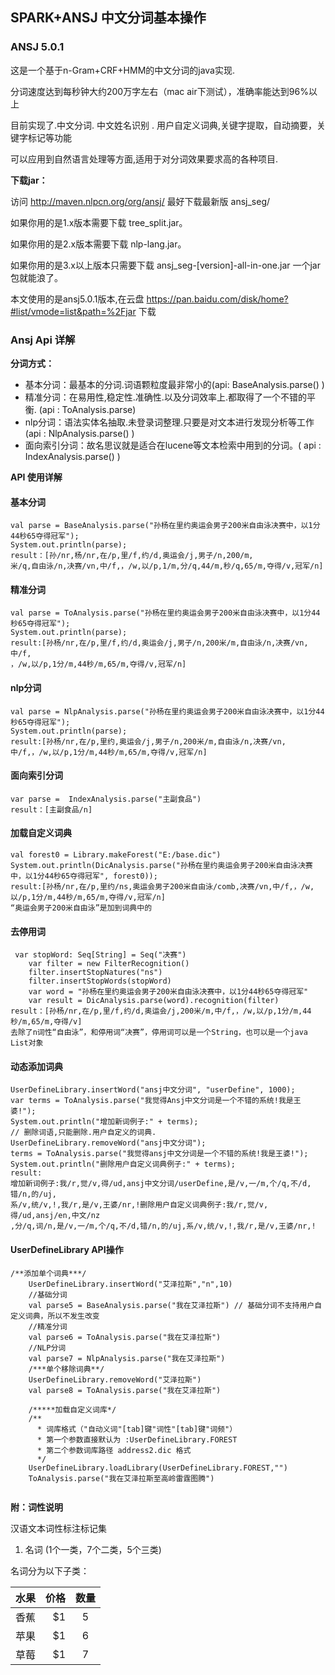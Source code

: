 ## SPARK+ANSJ 中文分词基本操作

### ANSJ 5.0.1


这是一个基于n-Gram+CRF+HMM的中文分词的java实现.

分词速度达到每秒钟大约200万字左右（mac air下测试），准确率能达到96%以上

目前实现了.中文分词. 中文姓名识别 . 用户自定义词典,关键字提取，自动摘要，关键字标记等功能

可以应用到自然语言处理等方面,适用于对分词效果要求高的各种项目.

**下载jar：**

访问 http://maven.nlpcn.org/org/ansj/ 最好下载最新版 ansj_seg/

如果你用的是1.x版本需要下载 tree_split.jar。

如果你用的是2.x版本需要下载 nlp-lang.jar。

如果你用的是3.x以上版本只需要下载 ansj_seg-[version]-all-in-one.jar 一个jar包就能浪了。

本文使用的是ansj5.0.1版本,在云盘 https://pan.baidu.com/disk/home?#list/vmode=list&path=%2Fjar 下载

### Ansj Api 详解

**分词方式：**

- 基本分词：最基本的分词.词语颗粒度最非常小的(api: BaseAnalysis.parse() )
- 精准分词：在易用性,稳定性.准确性.以及分词效率上.都取得了一个不错的平衡. (api : ToAnalysis.parse)
- nlp分词：语法实体名抽取.未登录词整理.只要是对文本进行发现分析等工作(api : NlpAnalysis.parse() )
- 面向索引分词：故名思议就是适合在lucene等文本检索中用到的分词。( api :  IndexAnalysis.parse() )

**API 使用详解**

#### 基本分词
```
val parse = BaseAnalysis.parse("孙杨在里约奥运会男子200米自由泳决赛中，以1分44秒65夺得冠军");
System.out.println(parse);
result：[孙/nr,杨/nr,在/p,里/f,约/d,奥运会/j,男子/n,200/m,
米/q,自由泳/n,决赛/vn,中/f,，/w,以/p,1/m,分/q,44/m,秒/q,65/m,夺得/v,冠军/n]

```
#### 精准分词
```
val parse = ToAnalysis.parse("孙杨在里约奥运会男子200米自由泳决赛中，以1分44秒65夺得冠军");
System.out.println(parse);
result:[孙杨/nr,在/p,里/f,约/d,奥运会/j,男子/n,200米/m,自由泳/n,决赛/vn,中/f,
，/w,以/p,1分/m,44秒/m,65/m,夺得/v,冠军/n]

```
#### nlp分词
```
val parse = NlpAnalysis.parse("孙杨在里约奥运会男子200米自由泳决赛中，以1分44秒65夺得冠军");
System.out.println(parse);
result:[孙杨/nr,在/p,里约,奥运会/j,男子/n,200米/m,自由泳/n,决赛/vn,中/f,，/w,以/p,1分/m,44秒/m,65/m,夺得/v,冠军/n]
```
#### 面向索引分词
```
var parse =  IndexAnalysis.parse("主副食品")
result：[主副食品/n]
```
#### 加载自定义词典
```
val forest0 = Library.makeForest("E:/base.dic")
System.out.println(DicAnalysis.parse("孙杨在里约奥运会男子200米自由泳决赛中，以1分44秒65夺得冠军", forest0));
result:[孙杨/nr,在/p,里约/ns,奥运会男子200米自由泳/comb,决赛/vn,中/f,，/w,以/p,1分/m,44秒/m,65/m,夺得/v,冠军/n]
“奥运会男子200米自由泳”是加到词典中的
```

#### 去停用词
```
 var stopWord: Seq[String] = Seq("决赛")
    var filter = new FilterRecognition()
    filter.insertStopNatures("ns")
    filter.insertStopWords(stopWord)
    var word = "孙杨在里约奥运会男子200米自由泳决赛中，以1分44秒65夺得冠军"
    var result = DicAnalysis.parse(word).recognition(filter)
result：[孙杨/nr,在/p,里/f,约/d,奥运会/j,200米/m,中/f,，/w,以/p,1分/m,44秒/m,65/m,夺得/v]
去除了n词性“自由泳”，和停用词“决赛”，停用词可以是一个String，也可以是一个java List对象
```

#### 动态添加词典
```
UserDefineLibrary.insertWord("ansj中文分词", "userDefine", 1000);
var terms = ToAnalysis.parse("我觉得Ansj中文分词是一个不错的系统!我是王婆!");
System.out.println("增加新词例子:" + terms);
// 删除词语,只能删除.用户自定义的词典.
UserDefineLibrary.removeWord("ansj中文分词");
terms = ToAnalysis.parse("我觉得ansj中文分词是一个不错的系统!我是王婆!");
System.out.println("删除用户自定义词典例子:" + terms);
result:
增加新词例子:我/r,觉/v,得/ud,ansj中文分词/userDefine,是/v,一/m,个/q,不/d,错/n,的/uj,
系/v,统/v,!,我/r,是/v,王婆/nr,!删除用户自定义词典例子:我/r,觉/v,得/ud,ansj/en,中文/nz
,分/q,词/n,是/v,一/m,个/q,不/d,错/n,的/uj,系/v,统/v,!,我/r,是/v,王婆/nr,!
```

#### UserDefineLibrary API操作
```
/**添加单个词典***/
    UserDefineLibrary.insertWord("艾泽拉斯","n",10)
    //基础分词
    val parse5 = BaseAnalysis.parse("我在艾泽拉斯") // 基础分词不支持用户自定义词典，所以不发生改变
    //精准分词
    val parse6 = ToAnalysis.parse("我在艾泽拉斯")
    //NLP分词
    val parse7 = NlpAnalysis.parse("我在艾泽拉斯")
    /***单个移除词典**/
    UserDefineLibrary.removeWord("艾泽拉斯")
    val parse8 = ToAnalysis.parse("我在艾泽拉斯")

    /*****加载自定义词库*/
    /**
      * 词库格式（"自动义词"[tab]键"词性"[tab]键"词频"）
      * 第一个参数直接默认为 :UserDefineLibrary.FOREST
      * 第二个参数词库路径 address2.dic 格式
      */
    UserDefineLibrary.loadLibrary(UserDefineLibrary.FOREST,"")
    ToAnalysis.parse("我在艾泽拉斯至高岭雷霆图腾")
    
```

**附：词性说明**

汉语文本词性标注标记集

1. 名词  (1个一类，7个二类，5个三类)

名词分为以下子类：

| 水果        | 价格    |  数量  |
| --------   | -----:   | :----: |
| 香蕉        | $1      |   5    |
| 苹果        | $1      |   6    |
| 草莓        | $1      |   7    |








